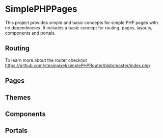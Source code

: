 # SimplePHPPages
This project provides simple and basic concepts for simple PHP pages with no dependencies. It includes a basic concept for routing, pages, layouts, components and portals.

## Routing
To learn more about the router checkout https://github.com/steampixel/simplePHPRouter/blob/master/index.php

## Pages

## Themes

## Components

## Portals

